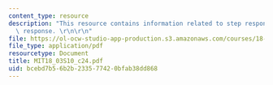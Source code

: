 ```yaml
---
content_type: resource
description: "This resource contains information related to step response and impulse\
  \ response. \r\n\r\n"
file: https://ol-ocw-studio-app-production.s3.amazonaws.com/courses/18-03-differential-equations-spring-2010/bcebd7b56b2b233577420bfab38dd868_MIT18_03S10_c24.pdf
file_type: application/pdf
resourcetype: Document
title: MIT18_03S10_c24.pdf
uid: bcebd7b5-6b2b-2335-7742-0bfab38dd868
---
```

